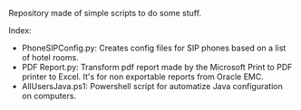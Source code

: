 Repository made of simple scripts to do some stuff. 

Index:
 - PhoneSIPConfig.py: Creates config files for SIP phones based on a list of hotel rooms.
 - PDF Report.py: Transform pdf report made by the Microsoft Print to PDF printer to Excel. It's for non exportable reports from Oracle EMC.
 - AllUsersJava.ps1: Powershell script for automatize Java configuration on computers. 
